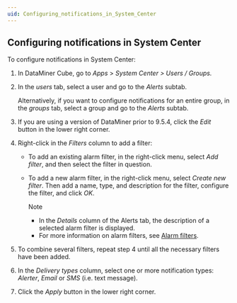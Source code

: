 ```yaml
---
uid: Configuring_notifications_in_System_Center
---
```


## Configuring notifications in System Center

To configure notifications in System Center:

1. In DataMiner Cube, go to *Apps* > *System Center \>* *Users / Groups.*

2. In the *users* tab, select a user and go to the *Alerts* subtab.

    Alternatively, if you want to configure notifications for an entire group, in the *groups* tab, select a group and go to the *Alerts* subtab.

3. If you are using a version of DataMiner prior to 9.5.4, click the *Edit* button in the lower right corner.

4. Right-click in the *Filters* column to add a filter:

    - To add an existing alarm filter, in the right-click menu, select *Add filter*, and then select the filter in question.

    - To add a new alarm filter, in the right-click menu, select *Create new filter*. Then add a name, type, and description for the filter, configure the filter, and click *OK*.

        > [!NOTE]
        > - In the *Details* column of the Alerts tab, the description of a selected alarm filter is displayed.
        > - For more information on alarm filters, see [Alarm filters](xref:Alarm_filters).

5. To combine several filters, repeat step 4 until all the necessary filters have been added.

6. In the *Delivery types* column, select one or more notification types: *Alerter*, *Email* or *SMS* (i.e. text message).

7. Click the *Apply* button in the lower right corner.
